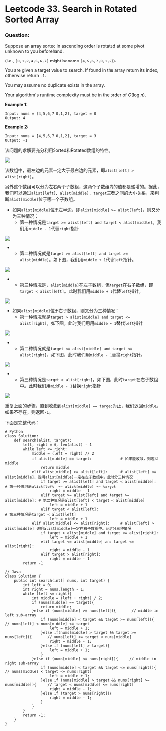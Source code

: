 # Leetcode 33. Search in Rotated Sorted Array

### Question:

Suppose an array sorted in ascending order is rotated at some pivot unknown to you beforehand.

\(i.e., `[0,1,2,4,5,6,7]` might become `[4,5,6,7,0,1,2]`\).

You are given a target value to search. If found in the array return its index, otherwise return `-1`.

You may assume no duplicate exists in the array.

Your algorithm's runtime complexity must be in the order of _O_\(log _n_\).

**Example 1:**

```text
Input: nums = [4,5,6,7,0,1,2], target = 0
Output: 4
```

**Example 2:**

```text
Input: nums = [4,5,6,7,0,1,2], target = 3
Output: -1
```

该问题的求解要充分利用Sorted和Rotated数组的特性。

![](../.gitbook/assets/figure_1.png)

该数组中，最左边的元素一定大于最右边的元素，即`alist[left] > alist[right]`。

另外这个数组可以分为左右两个子数组，这两个子数组内的值都是递增的。据此，我们可以通过`alist[left], alist[middle], target`三者之间的大小关系，来判断`alist[middle]`位于哪一个子数组。

* 如果`alist[middle]`位于左半边，即`alist[middle] >= alist[left]`，则又分为三种情况：
  * 第一种情况是`target >= alist[left] and target < alist[middle]`。我们用`middle - 1`代替`right`指针

![](../.gitbook/assets/image%20%283%29.png)

* * 第二种情况就是`target >= alist[left] and target >= alist[middle]`。如下图，我们用`middle + 1`代替`left`指针。

![](../.gitbook/assets/image%20%2818%29.png)

* * 第三种情况是，`alist[middle]`在左子数组，但`target`在右子数组，即`target < alist[left]`。此时我们用`middle + 1`代替`left`指针。

![](../.gitbook/assets/image%20%2815%29.png)

* 如果`alist[middle]`位于右子数组，则又分为三种情况：
  * 第一种情况就是`target > alist[middle] and target <= alist[right]`，如下图。此时我们用用`middle + 1`替代`left`指针

![](../.gitbook/assets/image%20%288%29.png)

* * 第二种情况就是`target <= alist[middle] and target <= alist[right]`，如下图，此时我们用`middle - 1`替换`right`指针。

![](../.gitbook/assets/image%20%2811%29.png)

* * 第三种情况是`target > alist[right]`，如下图。此时`target`在右子数组中。此时我们用`middle - 1`替换`right`指针

![](../.gitbook/assets/image.png)

重复上面的步骤，直到收敛到`alist[middle] == target`为止，我们返回`middle`。如果不存在，则返回`-1`。

下面是完整代码：

```text
# Python
class Solution:
    def search(alist, target):
        left, right = 0, len(alist) - 1
        while left <= right:
            middle = (left + right) // 2
            if alist[middle] == target:             # 如果能收敛，则返回middle
                return middle
            elif alist[middle] >= alist[left]:      # alist[left] <= alist[middle]，说明alist[middle]一定在左子数组中。此时分三种情况
                if target >= alist[left] and target < alist[middle]:    # 第一种情况是alist[left] <= alist[middle] <= target
                    right = middle - 1
                elif target >= alist[left] and target >= alist[middle]: # 第二种情况是alist[left] < target < alist[middle]
                    left = middle + 1
                elif target < alist[left]:                              # 第三种情况是target < alist[left]
                    left = middle + 1
            elif alist[middle] <= alist[right]:     # alist[left] > alist[middle] 说明alist[middle]一定在右子数组中。此时分三种情况
                if target > alist[middle] and target <= alist[right]:
                    left = middle + 1
                elif target <= alist[middle] and target <= alist[right]:
                    right = middle - 1
                elif target > alist[right]:
                    right = middle - 1
        return -1
```

```text
// Java
class Solution {
    public int search(int[] nums, int target) {
        int left = 0;
        int right = nums.length - 1;
        while (left <= right){
            int middle = (left + right) / 2;
            if (nums[middle] == target){
                return middle;
            }else if (nums[middle] >= nums[left]){       // middle in left sub-array
                if (nums[middle] < target && target >= nums[left]){       // nums[left] < nums[middle] <= target
                    left = middle + 1;
                }else if(nums[middle] > target && target >= nums[left]){       // nums[left] <= target < nums[middle]
                    right = middle - 1;
                }else if (nums[left] > target){
                    left = middle + 1;
                }
            }else if (nums[middle] <= nums[right]){     // middle in right sub-array
                if (nums[middle] < target && target <= nums[right]){      // nums[middle] < target <= nums[right]
                    left = middle + 1;
                }else if (nums[middle] > target && nums[right] >= nums[middle]){     // target < nums[middle] <= nums[right]
                    right = middle - 1;
                }else if (target > nums[right]){
                    right = middle - 1;
                }
            }
        }
        return -1;
    }
}
```
















